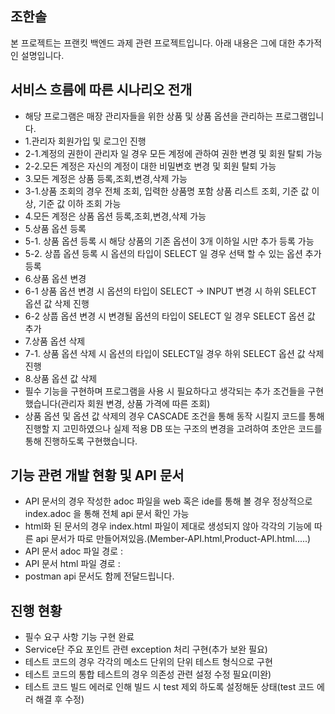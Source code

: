 조한솔
-

본 프로젝트는 프랜킷 백엔드 과제 관련 프로젝트입니다.
아래 내용은 그에 대한 추가적인 설명입니다.


서비스 흐름에 따른 시나리오 전개
- 
- 해당 프로그램은 매장 관리자들을 위한 상품 및 상품 옵션을 관리하는 프로그램입니다.
- 1.관리자 회원가입 및 로그인 진행
- 2-1.계정의 권한이 관리자 일 경우 모든 계정에 관하여 권한 변경 및 회원 탈퇴 가능
- 2-2.모든 계정은 자신의 계정이 대한 비밀변호 변경 및 회원 탈퇴 가능
- 3.모든 계정은 상품 등록,조회,변경,삭제 가능
- 3-1.상품 조회의 경우 전체 조회, 입력한 상품명 포함 상품 리스트 조회, 기준 값 이상, 기준 값 이하 조회 가능
- 4.모든 계정은 상품 옵션 등록,조회,변경,삭제 가능
- 5.상품 옵션 등록
- 5-1. 상품 옵션 등록 시 해당 상품의 기존 옵션이 3개 이하일 시만 추가 등록 가능
- 5-2. 상풉 옵션 등록 시 옵션의 타입이 SELECT 일 경우 선택 할 수 있는 옵션 추가 등록
- 6.상품 옵션 변경
- 6-1 상품 옵션 변경 시 옵션의 타입이 SELECT -> INPUT 변경 시 하위 SELECT 옵션 값 삭제 진행
- 6-2 상풉 옵션 변경 시 변경될 옵션의 타입이 SELECT 일 경우 SELECT 옵션 값 추가
- 7.상품 옵션 삭제
- 7-1. 상품 옵션 삭제 시 옵션의 타입이 SELECT일 경우 하위 SELECT 옵션 값 삭제 진행
- 8.상품 옵션 값 삭제
- 필수 기능을 구현하며 프로그램을 사용 시 필요하다고 생각되는 추가 조건들을 구현했습니다(관리자 회원 변경, 상품 가격에 따른 조회)
- 상품 옵션 및 옵션 값 삭제의 경우 CASCADE 조건을 통해 동작 시킬지 코드를 통해 진행할 지 고민하였으나 실제 적용 DB 또는 구조의 변경을 고려하여 초안은 코드를 통해 진행하도록 구현했습니다.


기능 관련 개발 현황 및 API 문서
-
- API 문서의 경우 작성한 adoc 파일을 web 혹은 ide를 통해 볼 경우 정상적으로 index.adoc 을 통해 전체 api 문서 확인 가능
- html화 된 문서의 경우 index.html 파일이 제대로 생성되지 않아 각각의 기능에 따른 api 문서가 따로 만들어져있음.(Member-API.html,Product-API.html.....)
- API 문서 adoc 파일 경로 :
- API 문서 html 파일 경로 :
- postman api 문서도 함께 전달드립니다.


진행 현황
-
- 필수 요구 사항 기능 구현 완료
- Service단 주요 포인트 관련 exception 처리 구현(추가 보완 필요)
- 테스트 코드의 경우 각각의 메소드 단위의 단위 테스트 형식으로 구현
- 테스트 코드의 통합 테스트의 경우 의존성 관련 설정 수정 필요(미완)
- 테스트 코드 빌드 에러로 인해 빌드 시 test 제외 하도록 설정해둔 상태(test 코드 에러 해결 후 수정)
